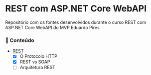 # REST com ASP.NET Core WebAPI

Repositório com os fontes desenvolvidos durante o curso REST com ASP.NET Core WebAPI do MVP Eduardo Pires

### 📖 Conteúdo

- [REST](./REST.md)
  - [x] O Protocolo HTTP
  - [x] REST vs SOAP
  - [ ] Arquitetura REST
